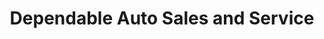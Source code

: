 ---
title: "Dependable Auto Sales and Service"
url: /binghamton/dependable-auto-sales-and-service/
shop: Autohaus
---